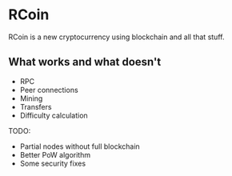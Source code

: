 # RCoin

RCoin is a new cryptocurrency using blockchain and all that stuff.

## What works and what doesn't

* RPC
* Peer connections
* Mining
* Transfers
* Difficulty calculation

TODO:

* Partial nodes without full blockchain
* Better PoW algorithm
* Some security fixes
